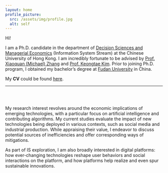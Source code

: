 ```yaml
---
layout: home
profile_picture:
  src: /assets/img/profile.jpg
  alt: self
---
```


Hi! 

I am a Ph.D. candidate in the department of [Decision Sciences and Managerial Economics](https://grad.bschool.cuhk.edu.hk/programmes/decision-sciences-managerial-economics/) (Information System Stream) at the Chinese University of Hong Kong. I am incredibly fortunate to be advised by [Prof. Xiaoquan (Michael) Zhang](https://mikezhang.com) and [Prof. Keongtae Kim](https://keongkim.github.io). Prior to joining Ph.D. program, I obtained my bachelor’s degree at [Fudan University](https://www.fudan.edu.cn/en/) in China.

My **CV** could be found [here](https://miaozhehan99.github.io/assets/CV_MiaozheHAN.pdf).

***

<br/><br/>

My research interest revolves around the economic implications of emerging technologies, with a particular focus on artificial intelligence and contributing algorithms. My current studies evaluate the impact of new technologies being deployed in various contexts, such as social media and industrial production. While appraising their value, I endeavor to discuss potential sources of inefficiencies and offer corresponding ways of mitigations. 

As part of IS exploration, I am also broadly interested in digital platforms: how ever-changing technologies reshape user behaviors and social interactions on the platform, and how platforms help realize and even spur sustainable innovations. 


